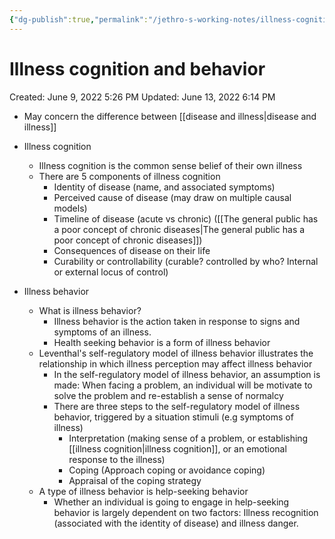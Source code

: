 ```yaml
---
{"dg-publish":true,"permalink":"/jethro-s-working-notes/illness-cognition-and-behavior/","dgPassFrontmatter":true}
---
```



# Illness cognition and behavior

Created: June 9, 2022 5:26 PM
Updated: June 13, 2022 6:14 PM

- May concern the difference between [[disease and illness\|disease and illness]]

- Illness cognition
    - Illness cognition is the common sense belief of their own illness
    - There are 5 components of illness cognition
        - Identity of disease (name, and associated symptoms)
        - Perceived cause of disease (may draw on multiple causal models)
        - Timeline of disease (acute vs chronic) ([[The general public has a poor concept of chronic diseases\|The general public has a poor concept of chronic diseases]])
        - Consequences of disease on their life
        - Curability or controllability (curable? controlled by who? Internal or external locus of control)

- Illness behavior
    - What is illness behavior?
        - Illness behavior is the action taken in response to signs and symptoms of an illness.
        - Health seeking behavior is a form of illness behavior
    - Leventhal's self-regulatory model of illness behavior illustrates the relationship in which illness perception may affect illness behavior
        - In the self-regulatory model of illness behavior, an assumption is made: When facing a problem, an individual will be motivate to solve the problem and re-establish a sense of normalcy
        - There are three steps to the self-regulatory model of illness behavior, triggered by a situation stimuli (e.g symptoms of illness)
            - Interpretation (making sense of a problem, or establishing [[illness cognition\|illness cognition]], or an emotional response to the illness)
            - Coping (Approach coping or avoidance coping)
            - Appraisal of the coping strategy
    - A type of illness behavior is help-seeking behavior
        - Whether an individual is going to engage in help-seeking behavior is largely dependent on two factors: Illness recognition (associated with the identity of disease) and illness danger.